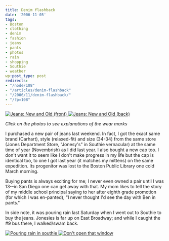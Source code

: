 ```yaml
---
title: Denim flashback
date: '2006-11-05'
tags:
- Boston
- clothing
- denim
- fashion
- jeans
- pants
- photos
- rain
- shopping
- Southie
- weather
wp:post_type: post
redirects:
- "/node/108"
- "/articles/denim-flashback"
- "/2006/11/denim-flashback/"
- "/?p=108"
---
```


[ ![Jeans: New and Old (front)](http://static.flickr.com/115/289433430_3b1f91be4b_m.jpg) ](http://www.flickr.com/photos/bensheldon/289433430/ "Photo Sharing") [ ![Jeans: New and Old (back)](http://static.flickr.com/115/289435524_59b72d9967_m.jpg) ](http://www.flickr.com/photos/bensheldon/289435524/ "Photo Sharing")

_Click on the photos to see explanations of the wear marks_

I purchased a new pair of jeans last weekend. In fact, I got the exact same brand (Carhart), style (relaxed-fit) and size (34-34) from the same store (Jones Department Store, "Jonesy's" in Southie vernacular) at the same time of year (Novembrish) as I did last year. I also bought a new cap too. I don't want it to seem like I don't make progress in my life but the cap is identical too, to one I got last year (it matches my mittens) on the same expedition. Its progenitor was lost to the Boston Public Library one cold March morning.

Buying pants is always exciting for me; I never even owned a pair until I was 13--in San Diego one can get away with that. My mom likes to tell the story of my middle school principal saying to her after eighth grade promotion (for which I was en-panted), "I never thought I'd see the day with Ben in pants."

In side note, it was pouring rain last Saturday when I went out to Southie to buy the jeans. Jonesies is far up on East Broadway; and while I caught the #9 bus there, I walked/swam back.

[ ![Pouring rain in southie](http://static.flickr.com/102/289691891_d270cfb954_m.jpg) ](http://www.flickr.com/photos/bensheldon/289691891/ "Photo Sharing") [ ![Don't open that window](http://static.flickr.com/100/289693095_341411dd75_m.jpg) ](http://www.flickr.com/photos/bensheldon/289693095/ "Photo Sharing")

